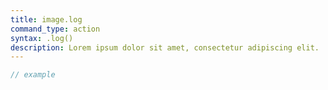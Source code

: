 ```yaml
---
title: image.log
command_type: action
syntax: .log()
description: Lorem ipsum dolor sit amet, consectetur adipiscing elit.
---
```


```javascript
// example
```
